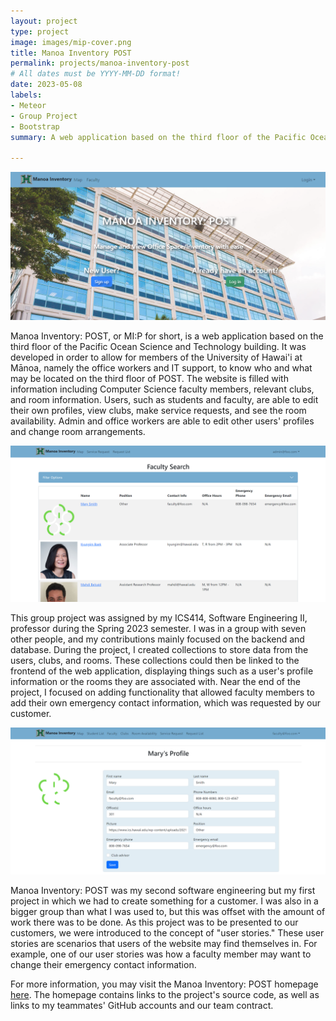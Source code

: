```yaml
---
layout: project
type: project
image: images/mip-cover.png
title: Manoa Inventory POST
permalink: projects/manoa-inventory-post
# All dates must be YYYY-MM-DD format!
date: 2023-05-08
labels:
- Meteor
- Group Project
- Bootstrap
summary: A web application based on the third floor of the Pacific Ocean Science and Technology at University of Hawai'i at Mānoa.

---
```


<img class="ui image" src="../images/mip-landing-page.png">

Manoa Inventory: POST, or MI:P for short, is a web application based on the third floor of the Pacific Ocean Science and Technology building. It was developed in order to allow for members of the University of Hawai'i at Mānoa, namely the office workers and IT support, to know who and what may be located on the third floor of POST. The website is filled with information including Computer Science faculty members, relevant clubs, and room information. Users, such as students and faculty, are able to edit their own profiles, view clubs, make service requests, and see the room availability. Admin and office workers are able to edit other users' profiles and change room arrangements.

<img class="ui image" src="../images/mip-faculty-search.png">

This group project was assigned by my ICS414, Software Engineering II, professor during the Spring 2023 semester. I was in a group with seven other people, and my contributions mainly focused on the backend and database. During the project, I created collections to store data from the users, clubs, and rooms. These collections could then be linked to the frontend of the web application, displaying things such as a user's profile information or the rooms they are associated with. Near the end of the project, I focused on adding functionality that allowed faculty members to add their own emergency contact information, which was requested by our customer.

<img class="ui image" src="../images/mip-faculty-profile.png">

Manoa Inventory: POST was my second software engineering but my first project in which we had to create something for a customer. I was also in a bigger group than what I was used to, but this was offset with the amount of work there was to be done. As this project was to be presented to our customers, we were introduced to the concept of "user stories." These user stories are scenarios that users of the website may find themselves in. For example, one of our user stories was how a faculty member may want to change their emergency contact information.

For more information, you may visit the Manoa Inventory: POST homepage [here](https://manoa-inventory-post.github.io/). The homepage contains links to the project's source code, as well as links to my teammates' GitHub accounts and our team contract.